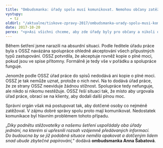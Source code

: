 ```yaml
---
title: "Ombudsmanka: úřady spolu musí komunikovat. Nemohou občany zatěžovat zbytečnou administrativou"
vystupy:
  - tz
oldUrl: "/aktualne/tiskove-zpravy-2017/ombudsmanka-urady-spolu-musi-komunikovat-nemohou-obcany-zatezovat-zbytecnou-administrativou"
date: 2017-10-20
perex: "<p>Asi všichni chceme, aby zde úřady byly pro občany a nikoli občané pro úřady. Občas je tomu nutné pomoci. Obrátila se na nás stěžovatelka, která zastupovala svou klientku v řízení o příspěvku na péči. Měla pro to její plnou moc. Plná moc byla založena ve spisu příslušného Úřadu práce. Při následném jednání s Okresní správou sociálního zabezpečení (OSSZ) však bylo po stěžovatelce požadováno doložení další plné moci. Jenomže úřady jsou povinny spolu komunikovat a občany nezatěžovat zbytečnou administrativou. Podařilo se nám zajistit, aby tomu tak v budoucnu skutečně bylo. </p>"
---
```


<!-- imported from the old website -->

<p class="MsoBodyText"></p><p>Během šetření jsme narazili na absurdní situaci. Podle ředitele úřadu práce byla s OSSZ navázána spolupráce ohledně akceptování všech přípustných typů zastupování. OSSZ potvrdila, že akceptuje rovněž kopie o plné moci, pokud jsou ve spise přítomny. Formálně je tedy vše v pořádku a spolupráce funguje. </p> <p>Jenomže podle OSSZ úřad práce do spisů nedodává ani kopie o plné moci. OSSZ je tak nemůže uznat, protože o nich neví. Na to dodává úřad práce, že ze strany OSSZ neeviduje žádnou stížnost. Spolupráce tedy nefunguje, ale nikdo si nikomu nestěžuje. OSSZ řeší situaci tak, že místo aby urgovala úřad práce, obrací se na klienty, aby dodali další plnou moc. </p> <p>Správní orgán však má postupovat tak, aby dotčené osoby co nejméně zatěžoval. V zájmu dobré správy spolu proto mají komunikovat. Nedostatek komunikace byl hlavním problémem tohoto případu.</p> <p>„<i>Díky podnětu stěžovatelky a našemu šetření uspořádaly oba úřady jednání, na kterém si upřesnili rozsah vzájemně předávaných informací. Do budoucna by se již podobná situace neměla opakovat a dotčeným lidem snad ubude zbytečné papírování,</i>“ dodává <b>ombudsmanka Anna Šabatová</b>. </p>
